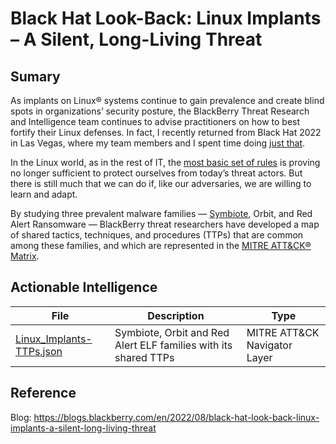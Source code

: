 # Black Hat Look-Back: Linux Implants – A Silent, Long-Living Threat

## Sumary

As implants on Linux® systems continue to gain prevalence and create blind spots in organizations’ security posture, the BlackBerry Threat Research and Intelligence team continues to advise practitioners on how to best fortify their Linux defenses. In fact, I recently returned from Black Hat 2022 in Las Vegas, where my team members and I spent time doing [just that](https://blogs.blackberry.com/en/2022/08/linux-threats-a-black-hat-2022-hot-topic).

In the Linux world, as in the rest of IT, the [most basic set of rules](https://wiki.ubuntu.com/BasicSecurity) is proving no longer sufficient to protect ourselves from today’s threat actors. But there is still much that we can do if, like our adversaries, we are willing to learn and adapt.

By studying three prevalent malware families — [Symbiote](https://blogs.blackberry.com/en/2022/06/symbiote-a-new-nearly-impossible-to-detect-linux-threat), Orbit, and Red Alert Ransomware — BlackBerry threat researchers have developed a map of shared tactics, techniques, and procedures (TTPs) that are common among these families, and which are represented in the [MITRE ATT&CK® Matrix](https://attack.mitre.org/).

## Actionable Intelligence

| File | Description | Type | 
|--------|--------|--------|
| [Linux_Implants-TTPs.json](https://github.com/blackberry/threat-research-and-intelligence/blob/main/Blogs%20%26%20Reports/Blogs/2022-08-12%20-%20Black%20Hat%20Look-Back%20Linux%20Implants%20-%20A%20Silent%2C%20Long-Living%20Threat/Linux_Implants-TTPs.json) | Symbiote, Orbit and Red Alert ELF families with its shared TTPs | MITRE ATT&CK Navigator Layer |

## Reference

Blog: https://blogs.blackberry.com/en/2022/08/black-hat-look-back-linux-implants-a-silent-long-living-threat
